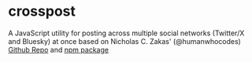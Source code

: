 # crosspost
A JavaScript utility for posting across multiple social networks (Twitter/X and Bluesky) at once based on Nicholas C. Zakas' (@humanwhocodes) [Github Repo](https://github.com/humanwhocodes/crosspost) and [npm package](https://www.npmjs.com/package/@humanwhocodes/crosspost)